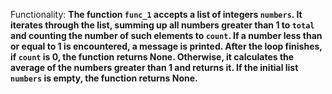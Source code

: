 Functionality: **The function `func_1` accepts a list of integers `numbers`. It iterates through the list, summing up all numbers greater than 1 to `total` and counting the number of such elements to `count`. If a number less than or equal to 1 is encountered, a message is printed. After the loop finishes, if `count` is 0, the function returns None. Otherwise, it calculates the average of the numbers greater than 1 and returns it. If the initial list `numbers` is empty, the function returns None.**